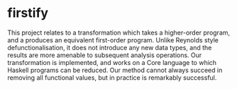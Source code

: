 # firstify

This project relates to a transformation which takes a higher-order program, and a produces an equivalent first-order program. Unlike Reynolds style defunctionalisation, it does not introduce any new data types, and the results are more amenable to subsequent analysis operations. Our transformation is implemented, and works on a Core language to which Haskell programs can be reduced. Our method cannot always succeed in removing all functional values, but in practice is remarkably successful.
